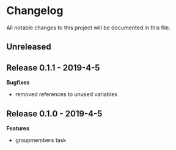# Changelog

All notable changes to this project will be documented in this file.

## Unreleased

## Release 0.1.1 - 2019-4-5

**Bugfixes**

-   removed references to unused variables

## Release 0.1.0 - 2019-4-5

**Features**

-   groupmembers task
